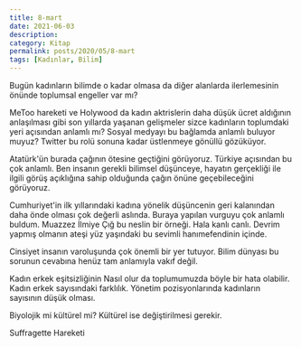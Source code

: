 ```yaml
---
title: 8-mart
date: 2021-06-03
description: 
category: Kitap
permalink: posts/2020/05/8-mart
tags: [Kadınlar, Bilim]
---
```


Bugün kadınların bilimde o kadar olmasa da diğer alanlarda ilerlemesinin önünde toplumsal engeller var mı?

MeToo hareketi ve Holywood da kadın aktrislerin daha düşük ücret aldığının anlaşılması gibi son yıllarda yaşanan gelişmeler sizce kadınların toplumdaki yeri açısından anlamlı mı?  Sosyal medyayı bu bağlamda anlamlı buluyor muyuz? Twitter bu rolü sonuna kadar üstlenmeye gönüllü gözüküyor.

Atatürk'ün burada çağının ötesine geçtiğini görüyoruz.  Türkiye açısından bu çok anlamlı. Ben insanın gerekli bilimsel düşünceye, hayatın gerçekliği ile ilgili görüş açıklığına sahip olduğunda çağın önüne geçebileceğini görüyoruz.

Cumhuriyet'in ilk yıllarındaki kadına yönelik düşüncenin geri kalanından daha önde olması çok değerli aslında. Buraya yapılan vurguyu çok anlamlı buldum. Muazzez İlmiye Çığ bu neslin bir örneği. Hala kanlı canlı. Devrim yapmış olmanın ateşi yüz yaşındaki bu sevimli hanımefendinin içinde.

Cinsiyet insanın varoluşunda çok önemli bir yer tutuyor. Bilim dünyası bu sorunun cevabına henüz tam anlamıyla vakıf değil. 


Kadın erkek eşitsizliğinin Nasıl olur da toplumumuzda böyle bir hata olabilir. Kadın erkek sayısındaki farklılık. Yönetim pozisyonlarında kadınların sayısının düşük olması.

Biyolojik mi kültürel mi? Kültürel ise değiştirilmesi gerekir. 


Suffragette Hareketi


